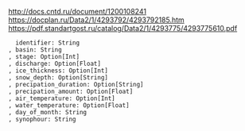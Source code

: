 http://docs.cntd.ru/document/1200108241
https://docplan.ru/Data2/1/4293792/4293792185.htm
https://pdf.standartgost.ru/catalog/Data2/1/4293775/4293775610.pdf

```
  identifier: String
, basin: String
, stage: Option[Int]
, discharge: Option[Float]
, ice_thickness: Option[Int]
, snow_depth: Option[String]
, precipation_duration: Option[String]
, precipation_amount: Option[Float]
, air_temperature: Option[Int]
, water_temperature: Option[Float]
, day_of_month: String
, synophour: String
```